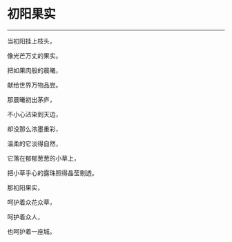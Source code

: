 # 初阳果实
---

当初阳挂上枝头，

像光芒万丈的果实。

把如果肉般的晨曦，

献给世界万物品尝。

那晨曦初出茅庐，

不小心沾染到天边，

却没那么浓墨重彩，

温柔的它淡得自然，

它落在郁郁葱葱的小草上，

把小草手心的露珠照得晶莹剔透。

那初阳果实，

呵护着众花众草，

呵护着众人，

也呵护着一座城。
